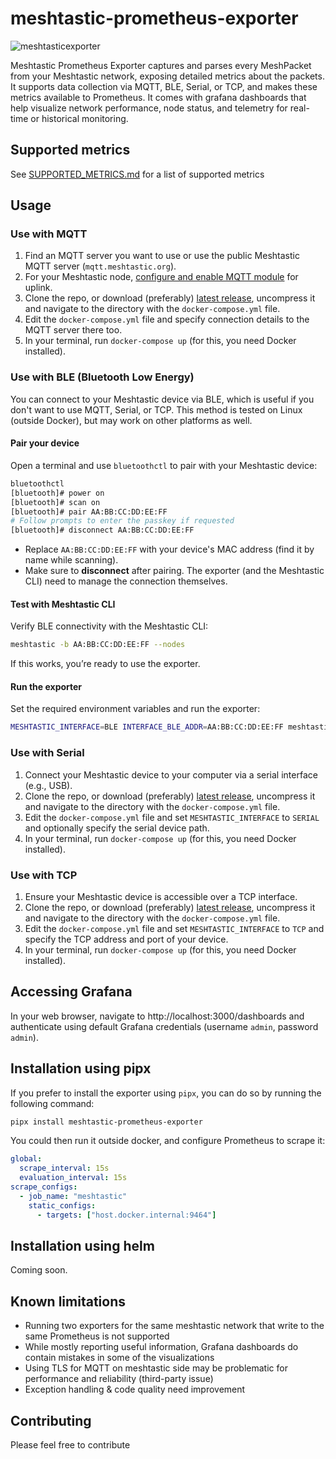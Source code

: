 # meshtastic-prometheus-exporter

![meshtasticexporter](https://github.com/artiommocrenco/meshtastic-prometheus-exporter/assets/28516476/162a2fab-5804-46d0-a97a-aa84e388ef58)

Meshtastic Prometheus Exporter captures and parses every MeshPacket from your Meshtastic network, exposing detailed metrics about the packets. It supports data collection via MQTT, BLE, Serial, or TCP, and makes these metrics available to Prometheus. It comes with grafana dashboards that help visualize network performance, node status, and telemetry for real-time or historical monitoring.

## Supported metrics

See [SUPPORTED_METRICS.md](SUPPORTED_METRICS.md) for a list of supported metrics

## Usage

### Use with MQTT

1. Find an MQTT server you want to use or use the public Meshtastic MQTT server (`mqtt.meshtastic.org`).
2. For your Meshtastic node, [configure and enable MQTT module](https://meshtastic.org/docs/configuration/module/mqtt/) for uplink.
3. Clone the repo, or download (preferably) [latest release](https://github.com/artiommocrenco/meshtastic-prometheus-exporter/releases/latest), uncompress it and navigate to the directory with the `docker-compose.yml` file.
4. Edit the `docker-compose.yml` file and specify connection details to the MQTT server there too.
5. In your terminal, run `docker-compose up` (for this, you need Docker installed).

### Use with BLE (Bluetooth Low Energy)

You can connect to your Meshtastic device via BLE, which is useful if you don't want to use MQTT, Serial, or TCP. This method is tested on Linux (outside Docker), but may work on other platforms as well.

#### Pair your device

Open a terminal and use `bluetoothctl` to pair with your Meshtastic device:

```bash
bluetoothctl
[bluetooth]# power on
[bluetooth]# scan on
[bluetooth]# pair AA:BB:CC:DD:EE:FF
# Follow prompts to enter the passkey if requested
[bluetooth]# disconnect AA:BB:CC:DD:EE:FF
```

- Replace `AA:BB:CC:DD:EE:FF` with your device's MAC address (find it by name while scanning).
- Make sure to **disconnect** after pairing. The exporter (and the Meshtastic CLI) need to manage the connection themselves.

#### Test with Meshtastic CLI

Verify BLE connectivity with the Meshtastic CLI:

```bash
meshtastic -b AA:BB:CC:DD:EE:FF --nodes
```

If this works, you’re ready to use the exporter.

#### Run the exporter

Set the required environment variables and run the exporter:

```bash
MESHTASTIC_INTERFACE=BLE INTERFACE_BLE_ADDR=AA:BB:CC:DD:EE:FF meshtastic-prometheus-exporter
```

### Use with Serial

1. Connect your Meshtastic device to your computer via a serial interface (e.g., USB).
2. Clone the repo, or download (preferably) [latest release](https://github.com/artiommocrenco/meshtastic-prometheus-exporter/releases/latest), uncompress it and navigate to the directory with the `docker-compose.yml` file.
3. Edit the `docker-compose.yml` file and set `MESHTASTIC_INTERFACE` to `SERIAL` and optionally specify the serial device path.
4. In your terminal, run `docker-compose up` (for this, you need Docker installed).

### Use with TCP

1. Ensure your Meshtastic device is accessible over a TCP interface.
2. Clone the repo, or download (preferably) [latest release](https://github.com/artiommocrenco/meshtastic-prometheus-exporter/releases/latest), uncompress it and navigate to the directory with the `docker-compose.yml` file.
3. Edit the `docker-compose.yml` file and set `MESHTASTIC_INTERFACE` to `TCP` and specify the TCP address and port of your device.
4. In your terminal, run `docker-compose up` (for this, you need Docker installed).

## Accessing Grafana

In your web browser, navigate to http://localhost:3000/dashboards and authenticate using default Grafana credentials (username `admin`, password `admin`).

## Installation using pipx

If you prefer to install the exporter using `pipx`, you can do so by running the following command:

```bash
pipx install meshtastic-prometheus-exporter
```

You could then run it outside docker, and configure Prometheus to scrape it:

```yaml
global:
  scrape_interval: 15s
  evaluation_interval: 15s
scrape_configs:
  - job_name: "meshtastic"
    static_configs:
      - targets: ["host.docker.internal:9464"]
```

## Installation using helm

Coming soon.

## Known limitations

* Running two exporters for the same meshtastic network that write to the same Prometheus is not supported
* While mostly reporting useful information, Grafana dashboards do contain mistakes in some of the visualizations
* Using TLS for MQTT on meshtastic side may be problematic for performance and reliability (third-party issue)
* Exception handling & code quality need improvement

## Contributing

Please feel free to contribute
